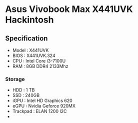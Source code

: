 # Asus Vivobook Max X441UVK Hackintosh

## Specification

- Model     : X441UVK
- BIOS      : X441UVK.324
- CPU       : Intel Core i3-7100U
- RAM       : 8GB DDR4 2133Mhz
### Storage
- HDD       : 1 TB
- SSD       : 240GB
- iGPU      : Intel HD Graphics 620
- eGPU      : Nvidia Geforce 920MX
- Trackpad  : ELAN 1200 I2C
- 
